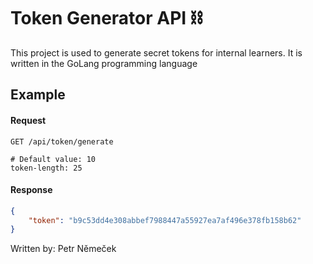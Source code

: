 # Token Generator API ⛓️

This project is used to generate secret tokens for internal learners. It is written in the GoLang programming language

## Example

#### Request
```http
GET /api/token/generate

# Default value: 10
token-length: 25
```

#### Response
```json
{
    "token": "b9c53dd4e308abbef7988447a55927ea7af496e378fb158b62"
}
```

Written by: Petr Němeček